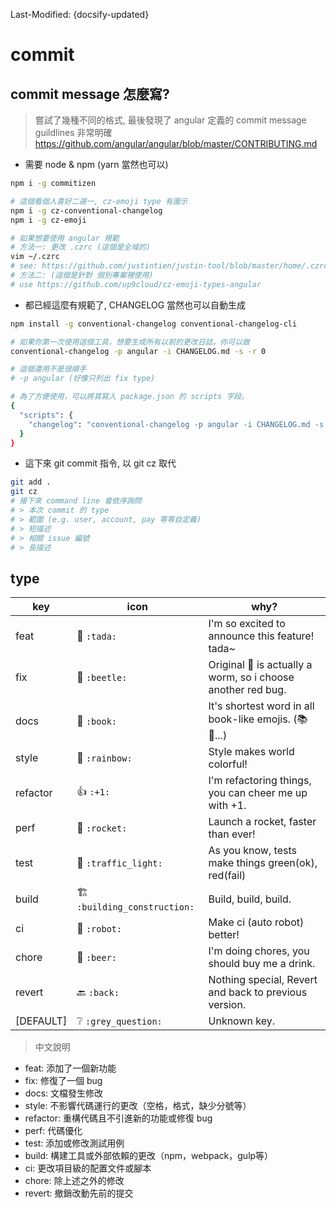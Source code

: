 Last-Modified: {docsify-updated}

# commit

## commit message 怎麼寫?

> 嘗試了幾種不同的格式, 最後發現了 angular 定義的 commit message guildlines 非常明確 https://github.com/angular/angular/blob/master/CONTRIBUTING.md

- 需要 node & npm (yarn 當然也可以)

```sh
npm i -g commitizen

# 這個看個人喜好二選一, cz-emoji type 有圖示
npm i -g cz-conventional-changelog
npm i -g cz-emoji

# 如果想要使用 angular 規範
# 方法一: 更改 .czrc (這個是全域的)
vim ~/.czrc
# see: https://github.com/justintien/justin-tool/blob/master/home/.czrc
# 方法二: (這個是針對 個別專案裡使用)
# use https://github.com/up9cloud/cz-emoji-types-angular

```

- 都已經這麼有規範了, CHANGELOG 當然也可以自動生成

```sh
npm install -g conventional-changelog conventional-changelog-cli

# 如果你第一次使用這個工具，想要生成所有以前的更改日誌，你可以做
conventional-changelog -p angular -i CHANGELOG.md -s -r 0

# 這個還用不是很順手
# -p angular (好像只列出 fix type)

# 為了方便使用，可以將其寫入 package.json 的 scripts 字段。
{
  "scripts": {
    "changelog": "conventional-changelog -p angular -i CHANGELOG.md -s -r 0"
  }
}
```

- 這下來 git commit 指令, 以 git cz 取代
```sh
git add .
git cz
# 接下來 command line 會依序詢問
# > 本次 commit 的 type
# > 範圍 (e.g. user, account, pay 等等自定義)
# > 短描述
# > 相關 issue 編號
# > 長描述
```

## type

| key       | icon                        | why?                                                                |
| --------- | --------------------------- | ------------------------------------------------------------------- |
| feat      | 🎉 `:tada:`                  | I'm so excited to announce this feature! tada~                      |
| fix       | 🐞 `:beetle:`                | Original :bug: is actually a worm, so i choose another red bug.     |
| docs      | 📖 `:book:`                  | It's shortest word in all book-like emojis. (:books: :notebook:...) |
| style     | 🌈 `:rainbow:`               | Style makes world colorful!                                         |
| refactor  | 👍 `:+1:`                    | I'm refactoring things, you can cheer me up with +1.                |
| perf      | 🚀 `:rocket:`                | Launch a rocket, faster than ever!                                  |
| test      | 🚥 `:traffic_light:`         | As you know, tests make things green(ok), red(fail)                 |
| build     | 🏗 `:building_construction:` | Build, build, build.                                                |
| ci        | 🤖 `:robot:`                 | Make ci (auto robot) better!                                        |
| chore     | 🍺 `:beer:`                  | I'm doing chores, you should buy me a drink.                        |
| revert    | 🔙 `:back:`                  | Nothing special, Revert and back to previous version.               |
| [DEFAULT] | ❔ `:grey_question:`         | Unknown key.                                                        |

> 中文說明

- feat: 添加了一個新功能
- fix: 修復了一個 bug
- docs: 文檔發生修改
- style: 不影響代碼運行的更改（空格，格式，缺少分號等）
- refactor: 重構代碼且不引進新的功能或修復 bug
- perf: 代碼優化
- test: 添加或修改測試用例
- build: 構建工具或外部依賴的更改（npm，webpack，gulp等）
- ci: 更改項目級的配置文件或腳本
- chore: 除上述之外的修改
- revert: 撤銷改動先前的提交

[參考 angular]:https://github.com/angular/angular/blob/master/CONTRIBUTING.md#type
[參考 egg]:https://eggjs.org/zh-cn/contributing.html
[阮一峰]:http://www.ruanyifeng.com/blog/2016/01/commit_message_change_log.html